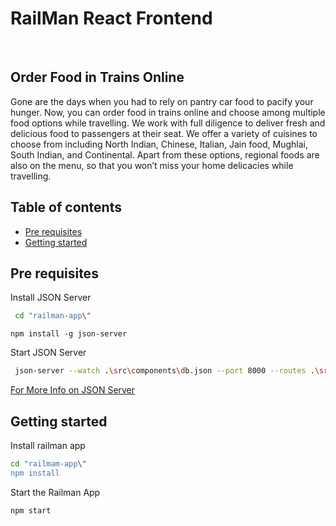 # RailMan React Frontend
<p>&nbsp;</p>
    <h2>
        Order Food in Trains Online
    </h2>
    <p>
        Gone are the days when you had to rely on pantry car food to pacify your hunger. Now, you can order food in trains online and choose among multiple food options while travelling.
        We work with full diligence to deliver fresh and delicious food to passengers at their seat.
        We offer a variety of cuisines to choose from including North Indian, Chinese, Italian, Jain food, Mughlai, South Indian, and Continental. Apart from these options, regional foods are also on the menu, so that you won’t miss your home delicacies while travelling.
    </p>

## Table of contents

<!-- toc -->
- [Pre requisites](#pre-requisites)
- [Getting started](#getting-started)
<!-- tocstop -->
## Pre requisites

Install JSON Server 

```bash
 cd "railman-app\"
```

```
npm install -g json-server
```

Start JSON Server

```bash
 json-server --watch .\src\components\db.json --port 8000 --routes .\src\components\routes.json
```

[For More Info on JSON Server](https://github.com/typicode/json-server)

## Getting started

Install railman app

```bash
cd "railmam-app\"
npm install
```

Start the Railman App

```bash
npm start
```
